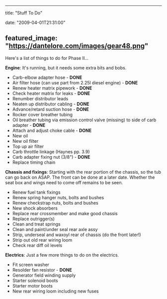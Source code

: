 
---
title: "Stuff To Do"

date: "2009-04-01T21:31:00"

featured_image: "https://dantelore.com/images/gear48.png"
---


Here's a list of things to do for Phase II...

<span style="font-weight: bold;">Engine</span>:  It's running, but it needs some extra bits and bobs.
<ul><li>Carb-elbow adapter hose - <span style="font-weight: bold;">DONE</span>
</li><li>Air filter hose (can use part from 2.25l diesel engine) - <span style="font-weight: bold;">DONE</span></li><li>Renew heater matrix pipework - <span style="font-weight: bold;">DONE</span></li><li>Check heater matrix for leaks - <span style="font-weight: bold;">DONE</span></li><li>Renumber distributor leads</li><li>Neaten up distributor cabling - <span style="font-weight: bold;">DONE</span></li><li>Advance/retard suction hose - <span style="font-weight: bold;">DONE</span></li><li>Rocker cover breather tubing</li><li>Oil breather tubing via emission control valve (missing) to side of carb adapter - <span style="font-weight: bold;">DONE</span></li><li>Attach and adjust choke cable - <span style="font-weight: bold;">DONE</span></li><li>New oil</li><li>New oil filter</li><li>Top up air filter</li><li>Carb throttle linkage (Haynes pp. 3.9)</li><li>Carb adapter fixing nut (3/8") - <span style="font-weight: bold;">DONE</span></li><li>Replace timing chain
</li></ul><span style="font-weight: bold;">Chassis and fixings</span>:  Starting with the rear portion of the chassis, so the tub can go back on ASAP.  The front can be done at a later date.  Whether the seat box and wings need to come off remains to be seen.<span style="font-weight: bold;">
</span><ul><li>Renew fuel tank fixings</li><li>Renew spring hanger nuts, bolts and bushes</li><li>Renew checkstrap nuts, bolts and bushes</li><li>New shock absorbers
</li><li>Replace rear crossmember and make good chassis</li><li>Replace outrigger(s)</li><li>Clean and treat springs</li><li>Clean and paint/under seal rear axle assy</li><li>Strip, underseal and waxoyl rear of chassis (do the front later!)</li><li>Strip out old rear wiring loom</li><li>Check rear diff oil levels
</li></ul><span style="font-weight: bold;">Electrics</span>:  Just a few more things to do on the electrics.<span style="font-weight: bold;">
</span><ul><li>Fit screen washer</li><li>Resolder fan resistor - <span style="font-weight: bold;">DONE</span></li><li>Generator field winding supply</li><li>Starter solenoid boots</li><li>Starter motor boots</li><li>New rear wiring loom including new fuses
</li></ul>